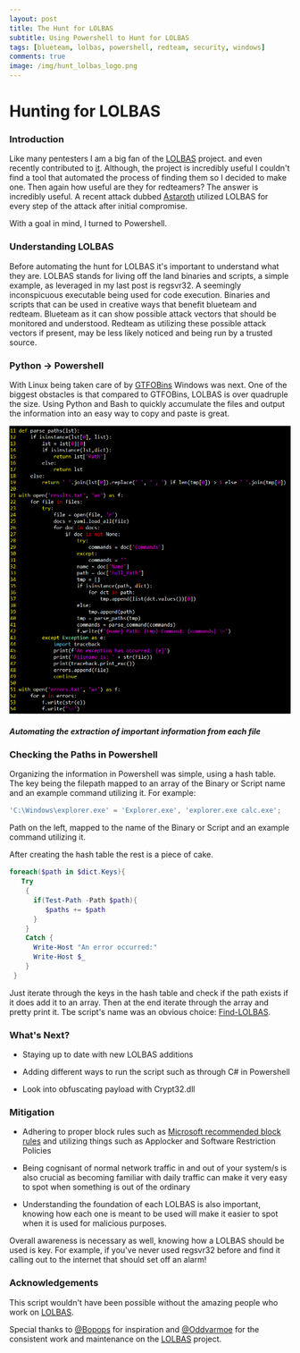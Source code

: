 ```yaml
---
layout: post
title: The Hunt for LOLBAS
subtitle: Using Powershell to Hunt for LOLBAS
tags: [blueteam, lolbas, powershell, redteam, security, windows]
comments: true
image: /img/hunt_lolbas_logo.png
---
```


# Hunting for LOLBAS

### Introduction

Like many pentesters I am a big fan of the [LOLBAS](https://github.com/LOLBAS-Project/LOLBAS) project.
and even recently contributed to [it](https://github.com/LOLBAS-Project/LOLBAS/pull/40). Although, the project is 
incredibly useful I couldn't find a tool that automated the process
of finding them so I decided to make one.
Then again how useful are they for redteamers? The answer is incredibly useful.
A recent attack dubbed [Astaroth](https://www.microsoft.com/security/blog/2019/07/08/dismantling-a-fileless-campaign-microsoft-defender-atp-next-gen-protection-exposes-astaroth-attack/) utilized LOLBAS for every step of the attack
after initial compromise. 

With a goal in mind, I turned to Powershell.

### Understanding LOLBAS

Before automating the hunt for LOLBAS it's important to understand 
what they are. LOLBAS stands for living off the land binaries and scripts,
a simple example, as leveraged in my last post is regsvr32. A seemingly
inconspicuous executable being used for code execution. Binaries and scripts
that can be used in creative ways that benefit blueteam and redteam. Blueteam 
as it can show possible attack vectors that should be monitored and understood.
Redteam as utilizing these possible attack vectors if present, may be less likely
noticed and being run by a trusted source.

### Python -> Powershell

With Linux being taken care of by [GTFOBins](https://gtfobins.github.io/)
Windows was next. 
One of the biggest obstacles is that compared to GTFOBins,
LOLBAS is over quadruple the size. Using Python and Bash to quickly
accumulate the files and output the information into an easy way
to copy and paste is great. 

![Automate](/img/automate.PNG)
##### Automating the extraction of important information from each file

### Checking the Paths in Powershell

Organizing the information in Powershell was simple, 
using a hash table. The key being the filepath mapped to
an array of the Binary or Script name and an example command
utilizing it. For example:
```powershell
'C:\Windows\explorer.exe' = 'Explorer.exe', 'explorer.exe calc.exe';
```
Path on the left, mapped to the name of the Binary or Script
and an example command utilizing it. 

After creating the hash table the rest is a piece of cake.
```powershell
foreach($path in $dict.Keys){
   Try
    {         
      if(Test-Path -Path $path){
         $paths += $path
      }
    }
    Catch {
      Write-Host "An error occurred:"
      Write-Host $_
    }
 }
 ```
 Just iterate through the keys in the hash table and check
 if the path exists if it does add it to an array. Then at the
 end iterate through the array and pretty print it. 
 Tbe script's name was an obvious choice: 
 [Find-LOLBAS](https://github.com/NotoriousRebel/Find-LOLBAS).

### What's Next?

* Staying up to date with new LOLBAS additions

* Adding different ways to run the script such as through C# in Powershell

* Look into obfuscating payload with Crypt32.dll

### Mitigation
* Adhering to proper block rules such as
[Microsoft recommended block rules](https://docs.microsoft.com/en-us/windows/security/threat-protection/windows-defender-application-control/microsoft-recommended-block-rules)
and utilizing things such as Applocker and Software Restriction Policies 

* Being cognisant of normal network traffic in and out of your system/s is also crucial
as becoming familiar with daily traffic can make it very easy to spot when something is 
out of the ordinary

* Understanding the foundation of each LOLBAS is also important, 
knowing how each one is meant to be used will make it easier to spot when it is
used for malicious purposes. 

Overall awareness is necessary as well, knowing how a LOLBAS should be used
is key. For example, if you've never used regsvr32 before and find it calling out to the internet
that should set off an alarm! 

### Acknowledgements 

This script wouldn't have been possible without the amazing people 
who work on [LOLBAS](https://github.com/LOLBAS-Project/LOLBAS).

Special thanks to [@Bopops](https://twitter.com/bohops) 
for inspiration and [@Oddvarmoe](https://twitter.com/Oddvarmoe)
for the consistent work and maintenance on the 
[LOLBAS](https://github.com/LOLBAS-Project/LOLBAS) project.
